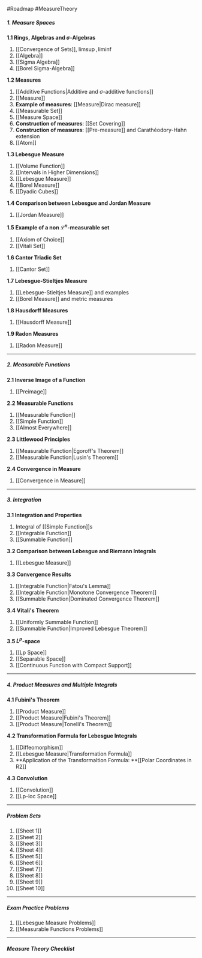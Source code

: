 #Roadmap #MeasureTheory 

##### 1. Measure Spaces
**1.1 Rings, Algebras and $\sigma$-Algebras**
1. [[Convergence of Sets]], $\limsup, \liminf$
2. [[Algebra]]
3. [[Sigma Algebra]]
4. [[Borel Sigma-Algebra]]

**1.2 Measures**
1. [[Additive Functions|Additive and $\sigma$-additive functions]]
2. [[Measure]]
3. **Example of measures**: [[Measure|Dirac measure]]
4. [[Measurable Set]]
5. [[Measure Space]]
6. **Construction of measures**: [[Set Covering]]
7. **Construction of measures**: [[Pre-measure]] and Carathéodory-Hahn extension
8. [[Atom]]

**1.3 Lebesgue Measure**
1. [[Volume Function]]
2. [[Intervals in Higher Dimensions]]
3. [[Lebesgue Measure]]
4. [[Borel Measure]]
5. [[Dyadic Cubes]]

**1.4 Comparison between Lebesgue and Jordan Measure**
1. [[Jordan Measure]]

**1.5 Example of a non $\mathcal{L}^n$-measurable set**
1. [[Axiom of Choice]]
2. [[Vitali Set]]

**1.6 Cantor Triadic Set**
1. [[Cantor Set]]

**1.7 Lebesgue-Stieltjes Measure**
1. [[Lebesgue-Stieltjes Measure]] and examples
2. [[Borel Measure]] and metric measures

**1.8 Hausdorff Measures**
1. [[Hausdorff Measure]]

**1.9 Radon Measures**
1. [[Radon Measure]]
---
##### 2. Measurable Functions

**2.1 Inverse Image of a Function**
1. [[Preimage]]

**2.2 Measurable Functions**
1. [[Measurable Function]]
2. [[Simple Function]]
3. [[Almost Everywhere]]

**2.3 Littlewood Principles**
1.  [[Measurable Function|Egoroff's Theorem]]
2. [[Measurable Function|Lusin's Theorem]]

**2.4 Convergence in Measure**
1. [[Convergence in Measure]]
---
##### 3. Integration

**3.1 Integration and Properties**
1. Integral of [[Simple Function]]s
2. [[Integrable Function]]
3. [[Summable Function]]

**3.2 Comparison between Lebesgue and Riemann Integrals**
1. [[Lebesgue Measure]]

**3.3 Convergence Results**
1. [[Integrable Function|Fatou's Lemma]]
2. [[Integrable Function|Monotone Convergence Theorem]]
3. [[Summable Function|Dominated Convergence Theorem]]

**3.4 Vitali's Theorem**
1. [[Uniformly Summable Function]]
2. [[Summable Function|Improved Lebesgue Theorem]]

**3.5 $L^p$-space**
1. [[Lp Space]]
2. [[Separable Space]]
3. [[Continuous Function with Compact Support]]
---
##### 4. Product Measures and Multiple Integrals

**4.1 Fubini's Theorem**
1. [[Product Measure]]
2. [[Product Measure|Fubini's Theorem]]
3. [[Product Measure|Tonelli's Theorem]]

**4.2 Transformation Formula for Lebesgue Integrals**
1. [[Diffeomorphism]]
2. [[Lebesgue Measure|Transformation Formula]]
3. **Application of the Transformaltion Formula: **[[Polar Coordinates in R2]]

**4.3 Convolution**
1. [[Convolution]]
2. [[Lp-loc Space]]
---
##### Problem Sets
1. [[Sheet 1]]
2. [[Sheet 2]]
3. [[Sheet 3]]
4. [[Sheet 4]]
5. [[Sheet 5]]
6. [[Sheet 6]]
7. [[Sheet 7]]
8. [[Sheet 8]]
9. [[Sheet 9]]
10. [[Sheet 10]]
---
##### Exam Practice Problems
1. [[Lebesgue Measure Problems]]
2. [[Measurable Functions Problems]]
---
##### Measure Theory Checklist
